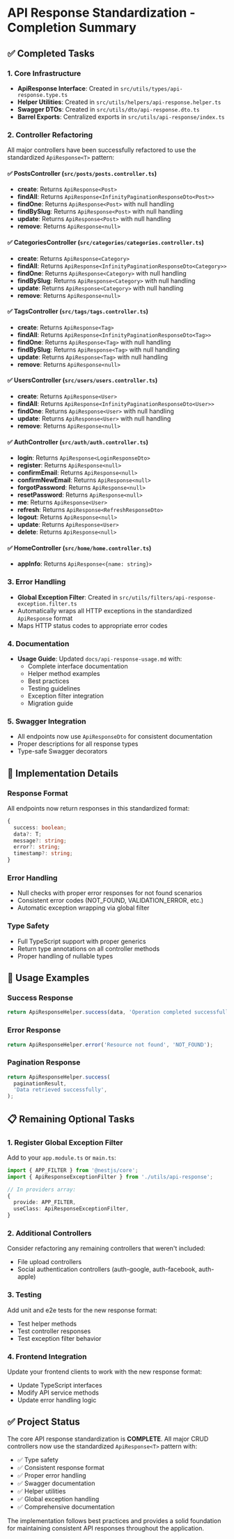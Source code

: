 # API Response Standardization - Completion Summary

## ✅ Completed Tasks

### 1. Core Infrastructure

- **ApiResponse<T> Interface**: Created in `src/utils/types/api-response.type.ts`
- **Helper Utilities**: Created in `src/utils/helpers/api-response.helper.ts`
- **Swagger DTOs**: Created in `src/utils/dto/api-response.dto.ts`
- **Barrel Exports**: Centralized exports in `src/utils/api-response/index.ts`

### 2. Controller Refactoring

All major controllers have been successfully refactored to use the standardized `ApiResponse<T>` pattern:

#### ✅ **PostsController** (`src/posts/posts.controller.ts`)

- **create**: Returns `ApiResponse<Post>`
- **findAll**: Returns `ApiResponse<InfinityPaginationResponseDto<Post>>`
- **findOne**: Returns `ApiResponse<Post>` with null handling
- **findBySlug**: Returns `ApiResponse<Post>` with null handling
- **update**: Returns `ApiResponse<Post>` with null handling
- **remove**: Returns `ApiResponse<null>`

#### ✅ **CategoriesController** (`src/categories/categories.controller.ts`)

- **create**: Returns `ApiResponse<Category>`
- **findAll**: Returns `ApiResponse<InfinityPaginationResponseDto<Category>>`
- **findOne**: Returns `ApiResponse<Category>` with null handling
- **findBySlug**: Returns `ApiResponse<Category>` with null handling
- **update**: Returns `ApiResponse<Category>` with null handling
- **remove**: Returns `ApiResponse<null>`

#### ✅ **TagsController** (`src/tags/tags.controller.ts`)

- **create**: Returns `ApiResponse<Tag>`
- **findAll**: Returns `ApiResponse<InfinityPaginationResponseDto<Tag>>`
- **findOne**: Returns `ApiResponse<Tag>` with null handling
- **findBySlug**: Returns `ApiResponse<Tag>` with null handling
- **update**: Returns `ApiResponse<Tag>` with null handling
- **remove**: Returns `ApiResponse<null>`

#### ✅ **UsersController** (`src/users/users.controller.ts`)

- **create**: Returns `ApiResponse<User>`
- **findAll**: Returns `ApiResponse<InfinityPaginationResponseDto<User>>`
- **findOne**: Returns `ApiResponse<User>` with null handling
- **update**: Returns `ApiResponse<User>` with null handling
- **remove**: Returns `ApiResponse<null>`

#### ✅ **AuthController** (`src/auth/auth.controller.ts`)

- **login**: Returns `ApiResponse<LoginResponseDto>`
- **register**: Returns `ApiResponse<null>`
- **confirmEmail**: Returns `ApiResponse<null>`
- **confirmNewEmail**: Returns `ApiResponse<null>`
- **forgotPassword**: Returns `ApiResponse<null>`
- **resetPassword**: Returns `ApiResponse<null>`
- **me**: Returns `ApiResponse<User>`
- **refresh**: Returns `ApiResponse<RefreshResponseDto>`
- **logout**: Returns `ApiResponse<null>`
- **update**: Returns `ApiResponse<User>`
- **delete**: Returns `ApiResponse<null>`

#### ✅ **HomeController** (`src/home/home.controller.ts`)

- **appInfo**: Returns `ApiResponse<{name: string}>`

### 3. Error Handling

- **Global Exception Filter**: Created in `src/utils/filters/api-response-exception.filter.ts`
- Automatically wraps all HTTP exceptions in the standardized `ApiResponse` format
- Maps HTTP status codes to appropriate error codes

### 4. Documentation

- **Usage Guide**: Updated `docs/api-response-usage.md` with:
  - Complete interface documentation
  - Helper method examples
  - Best practices
  - Testing guidelines
  - Exception filter integration
  - Migration guide

### 5. Swagger Integration

- All endpoints now use `ApiResponseDto` for consistent documentation
- Proper descriptions for all response types
- Type-safe Swagger decorators

## 🔧 Implementation Details

### Response Format

All endpoints now return responses in this standardized format:

```typescript
{
  success: boolean;
  data?: T;
  message?: string;
  error?: string;
  timestamp?: string;
}
```

### Error Handling

- Null checks with proper error responses for not found scenarios
- Consistent error codes (NOT_FOUND, VALIDATION_ERROR, etc.)
- Automatic exception wrapping via global filter

### Type Safety

- Full TypeScript support with proper generics
- Return type annotations on all controller methods
- Proper handling of nullable types

## 🚀 Usage Examples

### Success Response

```typescript
return ApiResponseHelper.success(data, 'Operation completed successfully');
```

### Error Response

```typescript
return ApiResponseHelper.error('Resource not found', 'NOT_FOUND');
```

### Pagination Response

```typescript
return ApiResponseHelper.success(
  paginationResult,
  'Data retrieved successfully',
);
```

## 📋 Remaining Optional Tasks

### 1. Register Global Exception Filter

Add to your `app.module.ts` or `main.ts`:

```typescript
import { APP_FILTER } from '@nestjs/core';
import { ApiResponseExceptionFilter } from './utils/api-response';

// In providers array:
{
  provide: APP_FILTER,
  useClass: ApiResponseExceptionFilter,
}
```

### 2. Additional Controllers

Consider refactoring any remaining controllers that weren't included:

- File upload controllers
- Social authentication controllers (auth-google, auth-facebook, auth-apple)

### 3. Testing

Add unit and e2e tests for the new response format:

- Test helper methods
- Test controller responses
- Test exception filter behavior

### 4. Frontend Integration

Update your frontend clients to work with the new response format:

- Update TypeScript interfaces
- Modify API service methods
- Update error handling logic

## ✅ Project Status

The core API response standardization is **COMPLETE**. All major CRUD controllers now use the standardized `ApiResponse<T>` pattern with:

- ✅ Type safety
- ✅ Consistent response format
- ✅ Proper error handling
- ✅ Swagger documentation
- ✅ Helper utilities
- ✅ Global exception handling
- ✅ Comprehensive documentation

The implementation follows best practices and provides a solid foundation for maintaining consistent API responses throughout the application.
